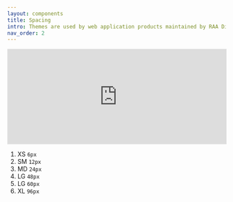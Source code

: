 ```yaml
---
layout: components
title: Spacing
intro: Themes are used by web application products maintained by RAA Digital.
nav_order: 2
---
```


<iframe style="border: 1px solid rgba(0, 0, 0, 0.1);" width="100%" height="218" src="https://www.figma.com/embed?embed_host=share&url=https%3A%2F%2Fwww.figma.com%2Fproto%2FpC6ZhE3ixUPT7MbTPPaVc0%2FRAADS-visual-examples%3Fnode-id%3D403-1998%26t%3DAIahGjVhoZd6fbRr-1%26scaling%3Dmin-zoom%26page-id%3D403%253A1997&hide-ui=1" allowfullscreen></iframe>

1. XS `6px`
1. SM `12px`
1. MD `24px`
1. LG `48px`
1. LG `60px`
1. XL `96px`
